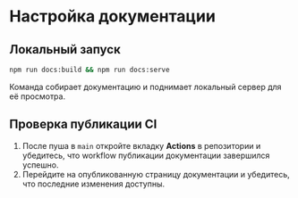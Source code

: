 # Настройка документации

## Локальный запуск

```bash
npm run docs:build && npm run docs:serve
```

Команда собирает документацию и поднимает локальный сервер для её просмотра.

## Проверка публикации CI

1. После пуша в `main` откройте вкладку **Actions** в репозитории и убедитесь, что workflow публикации документации завершился успешно.
2. Перейдите на опубликованную страницу документации и убедитесь, что последние изменения доступны.

